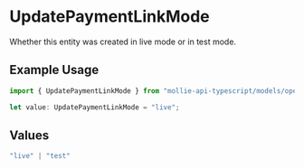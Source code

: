 # UpdatePaymentLinkMode

Whether this entity was created in live mode or in test mode.

## Example Usage

```typescript
import { UpdatePaymentLinkMode } from "mollie-api-typescript/models/operations";

let value: UpdatePaymentLinkMode = "live";
```

## Values

```typescript
"live" | "test"
```